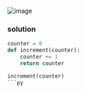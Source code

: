 ![image](https://github.com/Simon-Xu-Lan/mia/assets/60492659/d0eeafc4-3556-4f5f-82fc-c75e0d32e6ee)
### solution
```py
counter = 0
def increment(counter):
    counter += 1
    return counter

increment(counter)
```py
